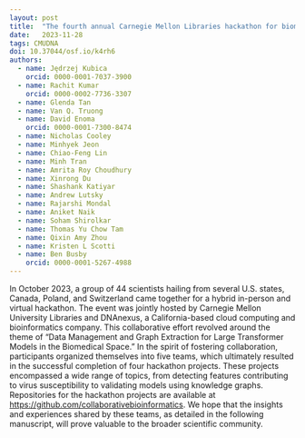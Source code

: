 ```yaml
---
layout: post
title:  "The fourth annual Carnegie Mellon Libraries hackathon for biomedical data management, knowledge graphs, and deep learning"
date:   2023-11-28
tags: CMUDNA
doi: 10.37044/osf.io/k4rh6
authors:
  - name: Jędrzej Kubica
    orcid: 0000-0001-7037-3900
  - name: Rachit Kumar
    orcid: 0000-0002-7736-3307
  - name: Glenda Tan
  - name: Van Q. Truong
  - name: David Enoma
    orcid: 0000-0001-7300-8474
  - name: Nicholas Cooley
  - name: Minhyek Jeon
  - name: Chiao-Feng Lin
  - name: Minh Tran
  - name: Amrita Roy Choudhury
  - name: Xinrong Du
  - name: Shashank Katiyar
  - name: Andrew Lutsky
  - name: Rajarshi Mondal
  - name: Aniket Naik
  - name: Soham Shirolkar
  - name: Thomas Yu Chow Tam
  - name: Qixin Amy Zhou
  - name: Kristen L Scotti
  - name: Ben Busby
    orcid: 0000-0001-5267-4988
---
```


In October 2023, a group of 44 scientists hailing from several U.S. states, Canada, Poland, and Switzerland came together for a hybrid in-person and virtual hackathon. The event was jointly hosted by Carnegie Mellon University Libraries and DNAnexus, a California-based cloud computing and bioinformatics company. This collaborative effort revolved around the theme of “Data Management and Graph Extraction for Large Transformer Models in the Biomedical Space.” In the spirit of fostering collaboration, participants organized themselves into five teams, which ultimately resulted in the successful completion of four hackathon projects. These projects encompassed a wide range of topics, from detecting features contributing to virus susceptibility to validating models using knowledge graphs. Repositories for the hackathon projects are available at https://github.com/collaborativebioinformatics. We hope that the insights and experiences shared by these teams, as detailed in the following manuscript, will prove valuable to the broader scientific community.

